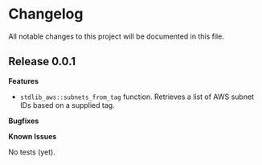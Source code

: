 # Changelog

All notable changes to this project will be documented in this file.

## Release 0.0.1

**Features**

  * `stdlib_aws::subnets_from_tag` function. Retrieves a list of AWS subnet IDs based on a supplied tag.

**Bugfixes**

**Known Issues**

No tests (yet).
